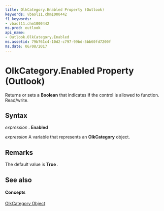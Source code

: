 ```yaml
---
title: OlkCategory.Enabled Property (Outlook)
keywords: vbaol11.chm1000442
f1_keywords:
- vbaol11.chm1000442
ms.prod: outlook
api_name:
- Outlook.OlkCategory.Enabled
ms.assetid: 79b761c4-10d2-c797-99bd-5bb60fd7200f
ms.date: 06/08/2017
---
```



# OlkCategory.Enabled Property (Outlook)

Returns or sets a  **Boolean** that indicates if the control is allowed to function. Read/write.


## Syntax

 _expression_ . **Enabled**

 _expression_ A variable that represents an **OlkCategory** object.


## Remarks

The default value is  **True** .


## See also


#### Concepts


[OlkCategory Object](Outlook.OlkCategory.md)

